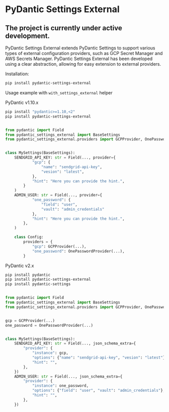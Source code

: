 # PyDantic Settings External

## The project is currently under active development.

PyDantic Settings External extends PyDantic Settings to support various types of external configuration providers, such as GCP Secret Manager and AWS Secrets Manager. PyDantic Settings External has been developed using a clear abstraction, allowing for easy extension to external providers.

Installation:

```bash
pip install pydantic-settings-external
```

Usage example with `with_settings_external` helper

PyDantic v1.10.x

```bash
pip install "pydantic>=1.10,<2"
pip install pydantic-settings-external
```

```python

from pydantic import Field
from pydantic_settings_external import BaseSettings
from pydantic_settings_external.providers import GCPProvider, OnePasswordProvider


class MySettings(BaseSettings):
    SENDGRID_API_KEY: str = Field(..., provider={
            "gcp": {
                "name": "sendgrid-api-key",
                "vesion": "latest",
            },
            "hint": "Here you can provide the hint.",
        }
    )
    ADMIN_USER: str = Field(..., provider={
            "one_password": {
                "field": "user",
                "vault": "admin_credentials"
            },
            "hint": "Here you can provide the hint.",
        },
    )

    class Config:
        providers = {
            "gcp": GCPProvider(...),
            "one_password": OnePasswordProvider(...),
        }

```

PyDantic v2.x

```bash
pip install pydantic
pip install pydantic-settings-external
pip install pydantic-settings
```

```python

from pydantic import Field
from pydantic_settings_external import BaseSettings
from pydantic_settings_external.providers import GCPProvider, OnePasswordProvider


gcp = GCPProvider(...)
one_password = OnePasswordProvider(...)


class MySettings(BaseSettings):
    SENDGRID_API_KEY: str = Field(..., json_schema_extra={
        "provider": {
            "instance": gcp,
            "options": {"name": "sendgrid-api-key", "vesion": "latest"},
            "hint": "",
        },
    })
    ADMIN_USER: str = Field(..., json_schema_extra={
        "provider": {
            "instance": one_password,
            "options": {"field": "user", "vault": "admin_credentials"},
            "hint": "",
        },
    })
```
